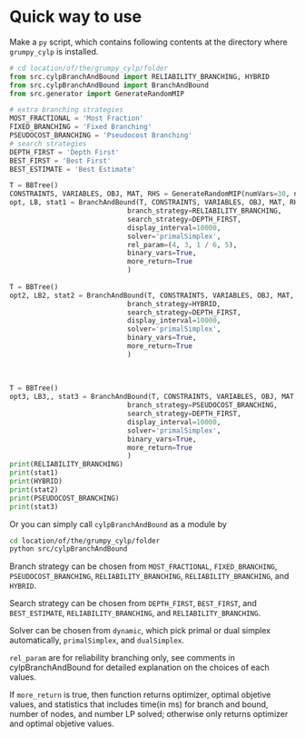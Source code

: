 # Quick way to use
Make a `py` script, which contains following contents at the directory where `grumpy_cylp` is installed.
```python
# cd location/of/the/grumpy_cylp/folder
from src.cylpBranchAndBound import RELIABILITY_BRANCHING, HYBRID
from src.cylpBranchAndBound import BranchAndBound
from src.generator import GenerateRandomMIP

# extra branching strategies
MOST_FRACTIONAL = 'Most Fraction'
FIXED_BRANCHING = 'Fixed Branching'
PSEUDOCOST_BRANCHING = 'Pseudocost Branching'
# search strategies
DEPTH_FIRST = 'Depth First'
BEST_FIRST = 'Best First'
BEST_ESTIMATE = 'Best Estimate'

T = BBTree()
CONSTRAINTS, VARIABLES, OBJ, MAT, RHS = GenerateRandomMIP(numVars=30, numCons=20, rand_seed=418, density=0.3)
opt, LB, stat1 = BranchAndBound(T, CONSTRAINTS, VARIABLES, OBJ, MAT, RHS,
                             branch_strategy=RELIABILITY_BRANCHING,
                             search_strategy=DEPTH_FIRST,
                             display_interval=10000,
                             solver='primalSimplex',
							 rel_param=(4, 3, 1 / 6, 5),
                             binary_vars=True,
                             more_return=True
                             )
							 
T = BBTree()
opt2, LB2, stat2 = BranchAndBound(T, CONSTRAINTS, VARIABLES, OBJ, MAT, RHS,
                             branch_strategy=HYBRID,
                             search_strategy=DEPTH_FIRST,
                             display_interval=10000,
                             solver='primalSimplex',
                             binary_vars=True,
                             more_return=True
                             )
							 
							 
							 
T = BBTree()
opt3, LB3,, stat3 = BranchAndBound(T, CONSTRAINTS, VARIABLES, OBJ, MAT, RHS,
                             branch_strategy=PSEUDOCOST_BRANCHING,
                             search_strategy=DEPTH_FIRST,
                             display_interval=10000,
                             solver='primalSimplex',
                             binary_vars=True,
                             more_return=True
                             )
print(RELIABILITY_BRANCHING)
print(stat1)
print(HYBRID)
print(stat2)
print(PSEUDOCOST_BRANCHING)
print(stat3)
```
Or you can simply call `cylpBranchAndBound` as a module by

```bash
cd location/of/the/grumpy_cylp/folder
python src/cylpBranchAndBound
```


Branch strategy can be chosen from `MOST_FRACTIONAL`, `FIXED_BRANCHING`, `PSEUDOCOST_BRANCHING`, `RELIABILITY_BRANCHING`, `RELIABILITY_BRANCHING`, and `HYBRID`.

Search strategy can be chosen from `DEPTH_FIRST`, `BEST_FIRST`, and `BEST_ESTIMATE`, `RELIABILITY_BRANCHING`, and `RELIABILITY_BRANCHING`.

Solver can be chosen from `dynamic`, which pick primal or dual simplex automatically, `primalSimplex`, and `dualSimplex`.

`rel_param` are for reliability branching only, see comments in cylpBranchAndBound for detailed explanation on the choices of each values.

If `more_return` is true, then function returns optimizer, optimal objetive values, and statistics that includes time(in ms) for branch and bound, number of nodes, and number LP solved;
otherwise only returns optimizer and optimal objetive values.


